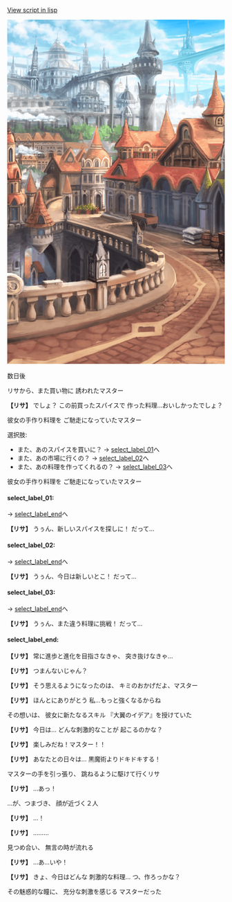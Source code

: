 [View script in lisp](../scripts/10301304.txt)

![town.png](../images/backgrounds/town.png)

数日後

リサから、また買い物に
誘われたマスター

**【リサ】**
でしょ？
この前買ったスパイスで
作った料理…おいしかったでしょ？

彼女の手作り料理を
ご馳走になっていたマスター

選択肢:
- また、あのスパイスを買いに？ → [select_label_01](#select_label_01)へ
- また、あの市場に行くの？ → [select_label_02](#select_label_02)へ
- また、あの料理を作ってくれるの？ → [select_label_03](#select_label_03)へ

彼女の手作り料理を
ご馳走になっていたマスター

#### select_label_01:
 → [select_label_end](#select_label_end)へ

**【リサ】**
うぅん、新しいスパイスを探しに！
だって…

#### select_label_02:
 → [select_label_end](#select_label_end)へ

**【リサ】**
うぅん、今日は新しいとこ！
だって…

#### select_label_03:
 → [select_label_end](#select_label_end)へ

**【リサ】**
うぅん、また違う料理に挑戦！
だって…

#### select_label_end:

**【リサ】**
常に進歩と進化を目指さなきゃ、
突き抜けなきゃ…

**【リサ】**
つまんないじゃん？

**【リサ】**
そう思えるようになったのは、
キミのおかげだよ、マスター

**【リサ】**
ほんとにありがとう
私…もっと強くなるからね

その想いは、
彼女に新たなるスキル
『大翼のイデア』を授けていた

**【リサ】**
今日は…
どんな刺激的なことが
起こるのかな？

**【リサ】**
楽しみだね！マスター！！

**【リサ】**
あなたとの日々は…
黒魔術よりドキドキする！

マスターの手を引っ張り、
跳ねるように駆けて行くリサ　

**【リサ】**
…あっ！

…が、つまづき、
顔が近づく２人

**【リサ】**
…！

**【リサ】**
………

見つめ合い、
無言の時が流れる

**【リサ】**
…あ…いや！

**【リサ】**
きょ、今日はどんな
刺激的な料理…
つ、作ろっかな？

その魅惑的な瞳に、
充分な刺激を感じる
マスターだった
